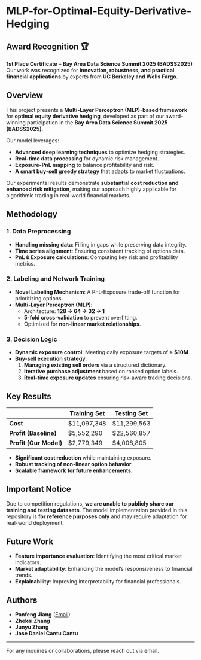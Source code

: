 # MLP-for-Optimal-Equity-Derivative-Hedging
## Award Recognition 🏆
**1st Place Certificate** – **Bay Area Data Science Summit 2025 (BADSS2025)**  
Our work was recognized for **innovation, robustness, and practical financial applications** by experts from **UC Berkeley and Wells Fargo**.

## Overview
This project presents a **Multi-Layer Perceptron (MLP)-based framework** for **optimal equity derivative hedging**, developed as part of our award-winning participation in the **Bay Area Data Science Summit 2025 (BADSS2025)**. 

Our model leverages:
- **Advanced deep learning techniques** to optimize hedging strategies.
- **Real-time data processing** for dynamic risk management.
- **Exposure-PnL mapping** to balance profitability and risk.
- **A smart buy-sell greedy strategy** that adapts to market fluctuations.

Our experimental results demonstrate **substantial cost reduction and enhanced risk mitigation**, making our approach highly applicable for algorithmic trading in real-world financial markets.

## Methodology

### 1. Data Preprocessing
- **Handling missing data**: Filling in gaps while preserving data integrity.
- **Time series alignment**: Ensuring consistent tracking of options data.
- **PnL & Exposure calculations**: Computing key risk and profitability metrics.

### 2. Labeling and Network Training
- **Novel Labeling Mechanism**: A PnL-Exposure trade-off function for prioritizing options.
- **Multi-Layer Perceptron (MLP)**:
  - Architecture: **128 → 64 → 32 → 1**
  - **5-fold cross-validation** to prevent overfitting.
  - Optimized for **non-linear market relationships**.

### 3. Decision Logic
- **Dynamic exposure control**: Meeting daily exposure targets of **≥ $10M**.
- **Buy-sell execution strategy**:
  1. **Managing existing sell orders** via a structured dictionary.
  2. **Iterative purchase adjustment** based on ranked option labels.
  3. **Real-time exposure updates** ensuring risk-aware trading decisions.

## Key Results
|  | **Training Set** | **Testing Set** |
|-----------------|-----------------|-----------------|
| **Cost** | $11,097,348 | $11,299,563 |
| **Profit (Baseline)** | $5,552,290 | $22,560,857 |
| **Profit (Our Model)** | $2,779,349 | $4,008,805 |

- **Significant cost reduction** while maintaining exposure.
- **Robust tracking of non-linear option behavior**.
- **Scalable framework for future enhancements**.

## Important Notice
Due to competition regulations, **we are unable to publicly share our training and testing datasets**. The model implementation provided in this repository is **for reference purposes only** and may require adaptation for real-world deployment.

## Future Work
- **Feature importance evaluation**: Identifying the most critical market indicators.
- **Market adaptability**: Enhancing the model’s responsiveness to financial trends.
- **Explainability**: Improving interpretability for financial professionals.



## Authors
- **Panfeng Jiang** ([Email](mailto:jiangpf2022@berkeley.edu))
- **Zhekai Zhang**
- **Junyu Zhang**
- **Jose Daniel Cantu Cantu**

---
For any inquiries or collaborations, please reach out via email.
